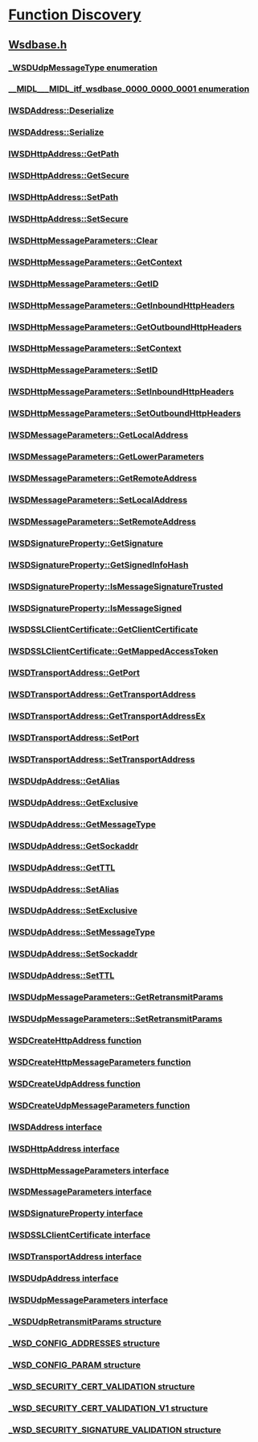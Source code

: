 # [Function Discovery](../_ncd/index.md)
## [Wsdbase.h](index.md)
### [_WSDUdpMessageType enumeration](../wsdbase/ne-wsdbase-_wsdudpmessagetype.md)
### [__MIDL___MIDL_itf_wsdbase_0000_0000_0001 enumeration](../wsdbase/ne-wsdbase-__midl___midl_itf_wsdbase_0000_0000_0001.md)
### [IWSDAddress::Deserialize](../wsdbase/nf-wsdbase-iwsdaddress-deserialize.md)
### [IWSDAddress::Serialize](../wsdbase/nf-wsdbase-iwsdaddress-serialize.md)
### [IWSDHttpAddress::GetPath](../wsdbase/nf-wsdbase-iwsdhttpaddress-getpath.md)
### [IWSDHttpAddress::GetSecure](../wsdbase/nf-wsdbase-iwsdhttpaddress-getsecure.md)
### [IWSDHttpAddress::SetPath](../wsdbase/nf-wsdbase-iwsdhttpaddress-setpath.md)
### [IWSDHttpAddress::SetSecure](../wsdbase/nf-wsdbase-iwsdhttpaddress-setsecure.md)
### [IWSDHttpMessageParameters::Clear](../wsdbase/nf-wsdbase-iwsdhttpmessageparameters-clear.md)
### [IWSDHttpMessageParameters::GetContext](../wsdbase/nf-wsdbase-iwsdhttpmessageparameters-getcontext.md)
### [IWSDHttpMessageParameters::GetID](../wsdbase/nf-wsdbase-iwsdhttpmessageparameters-getid.md)
### [IWSDHttpMessageParameters::GetInboundHttpHeaders](../wsdbase/nf-wsdbase-iwsdhttpmessageparameters-getinboundhttpheaders.md)
### [IWSDHttpMessageParameters::GetOutboundHttpHeaders](../wsdbase/nf-wsdbase-iwsdhttpmessageparameters-getoutboundhttpheaders.md)
### [IWSDHttpMessageParameters::SetContext](../wsdbase/nf-wsdbase-iwsdhttpmessageparameters-setcontext.md)
### [IWSDHttpMessageParameters::SetID](../wsdbase/nf-wsdbase-iwsdhttpmessageparameters-setid.md)
### [IWSDHttpMessageParameters::SetInboundHttpHeaders](../wsdbase/nf-wsdbase-iwsdhttpmessageparameters-setinboundhttpheaders.md)
### [IWSDHttpMessageParameters::SetOutboundHttpHeaders](../wsdbase/nf-wsdbase-iwsdhttpmessageparameters-setoutboundhttpheaders.md)
### [IWSDMessageParameters::GetLocalAddress](../wsdbase/nf-wsdbase-iwsdmessageparameters-getlocaladdress.md)
### [IWSDMessageParameters::GetLowerParameters](../wsdbase/nf-wsdbase-iwsdmessageparameters-getlowerparameters.md)
### [IWSDMessageParameters::GetRemoteAddress](../wsdbase/nf-wsdbase-iwsdmessageparameters-getremoteaddress.md)
### [IWSDMessageParameters::SetLocalAddress](../wsdbase/nf-wsdbase-iwsdmessageparameters-setlocaladdress.md)
### [IWSDMessageParameters::SetRemoteAddress](../wsdbase/nf-wsdbase-iwsdmessageparameters-setremoteaddress.md)
### [IWSDSignatureProperty::GetSignature](../wsdbase/nf-wsdbase-iwsdsignatureproperty-getsignature.md)
### [IWSDSignatureProperty::GetSignedInfoHash](../wsdbase/nf-wsdbase-iwsdsignatureproperty-getsignedinfohash.md)
### [IWSDSignatureProperty::IsMessageSignatureTrusted](../wsdbase/nf-wsdbase-iwsdsignatureproperty-ismessagesignaturetrusted.md)
### [IWSDSignatureProperty::IsMessageSigned](../wsdbase/nf-wsdbase-iwsdsignatureproperty-ismessagesigned.md)
### [IWSDSSLClientCertificate::GetClientCertificate](../wsdbase/nf-wsdbase-iwsdsslclientcertificate-getclientcertificate.md)
### [IWSDSSLClientCertificate::GetMappedAccessToken](../wsdbase/nf-wsdbase-iwsdsslclientcertificate-getmappedaccesstoken.md)
### [IWSDTransportAddress::GetPort](../wsdbase/nf-wsdbase-iwsdtransportaddress-getport.md)
### [IWSDTransportAddress::GetTransportAddress](../wsdbase/nf-wsdbase-iwsdtransportaddress-gettransportaddress.md)
### [IWSDTransportAddress::GetTransportAddressEx](../wsdbase/nf-wsdbase-iwsdtransportaddress-gettransportaddressex.md)
### [IWSDTransportAddress::SetPort](../wsdbase/nf-wsdbase-iwsdtransportaddress-setport.md)
### [IWSDTransportAddress::SetTransportAddress](../wsdbase/nf-wsdbase-iwsdtransportaddress-settransportaddress.md)
### [IWSDUdpAddress::GetAlias](../wsdbase/nf-wsdbase-iwsdudpaddress-getalias.md)
### [IWSDUdpAddress::GetExclusive](../wsdbase/nf-wsdbase-iwsdudpaddress-getexclusive.md)
### [IWSDUdpAddress::GetMessageType](../wsdbase/nf-wsdbase-iwsdudpaddress-getmessagetype.md)
### [IWSDUdpAddress::GetSockaddr](../wsdbase/nf-wsdbase-iwsdudpaddress-getsockaddr.md)
### [IWSDUdpAddress::GetTTL](../wsdbase/nf-wsdbase-iwsdudpaddress-getttl.md)
### [IWSDUdpAddress::SetAlias](../wsdbase/nf-wsdbase-iwsdudpaddress-setalias.md)
### [IWSDUdpAddress::SetExclusive](../wsdbase/nf-wsdbase-iwsdudpaddress-setexclusive.md)
### [IWSDUdpAddress::SetMessageType](../wsdbase/nf-wsdbase-iwsdudpaddress-setmessagetype.md)
### [IWSDUdpAddress::SetSockaddr](../wsdbase/nf-wsdbase-iwsdudpaddress-setsockaddr.md)
### [IWSDUdpAddress::SetTTL](../wsdbase/nf-wsdbase-iwsdudpaddress-setttl.md)
### [IWSDUdpMessageParameters::GetRetransmitParams](../wsdbase/nf-wsdbase-iwsdudpmessageparameters-getretransmitparams.md)
### [IWSDUdpMessageParameters::SetRetransmitParams](../wsdbase/nf-wsdbase-iwsdudpmessageparameters-setretransmitparams.md)
### [WSDCreateHttpAddress function](../wsdbase/nf-wsdbase-wsdcreatehttpaddress.md)
### [WSDCreateHttpMessageParameters function](../wsdbase/nf-wsdbase-wsdcreatehttpmessageparameters.md)
### [WSDCreateUdpAddress function](../wsdbase/nf-wsdbase-wsdcreateudpaddress.md)
### [WSDCreateUdpMessageParameters function](../wsdbase/nf-wsdbase-wsdcreateudpmessageparameters.md)
### [IWSDAddress interface](../wsdbase/nn-wsdbase-iwsdaddress.md)
### [IWSDHttpAddress interface](../wsdbase/nn-wsdbase-iwsdhttpaddress.md)
### [IWSDHttpMessageParameters interface](../wsdbase/nn-wsdbase-iwsdhttpmessageparameters.md)
### [IWSDMessageParameters interface](../wsdbase/nn-wsdbase-iwsdmessageparameters.md)
### [IWSDSignatureProperty interface](../wsdbase/nn-wsdbase-iwsdsignatureproperty.md)
### [IWSDSSLClientCertificate interface](../wsdbase/nn-wsdbase-iwsdsslclientcertificate.md)
### [IWSDTransportAddress interface](../wsdbase/nn-wsdbase-iwsdtransportaddress.md)
### [IWSDUdpAddress interface](../wsdbase/nn-wsdbase-iwsdudpaddress.md)
### [IWSDUdpMessageParameters interface](../wsdbase/nn-wsdbase-iwsdudpmessageparameters.md)
### [_WSDUdpRetransmitParams structure](../wsdbase/ns-wsdbase-_wsdudpretransmitparams.md)
### [_WSD_CONFIG_ADDRESSES structure](../wsdbase/ns-wsdbase-_wsd_config_addresses.md)
### [_WSD_CONFIG_PARAM structure](../wsdbase/ns-wsdbase-_wsd_config_param.md)
### [_WSD_SECURITY_CERT_VALIDATION structure](../wsdbase/ns-wsdbase-_wsd_security_cert_validation.md)
### [_WSD_SECURITY_CERT_VALIDATION_V1 structure](../wsdbase/ns-wsdbase-_wsd_security_cert_validation_v1.md)
### [_WSD_SECURITY_SIGNATURE_VALIDATION structure](../wsdbase/ns-wsdbase-_wsd_security_signature_validation.md)
